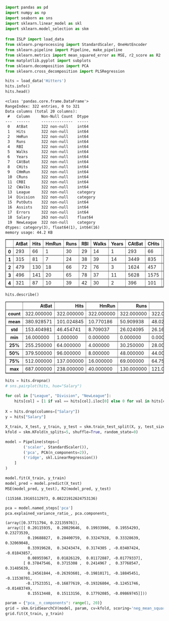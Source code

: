 ```python
import pandas as pd
import numpy as np
import seaborn as sns
import sklearn.linear_model as skl
import sklearn.model_selection as skm

from ISLP import load_data
from sklearn.preprocessing import StandardScaler, OneHotEncoder
from sklearn.pipeline import Pipeline, make_pipeline
from sklearn.metrics import mean_squared_error as MSE, r2_score as R2
from matplotlib.pyplot import subplots
from sklearn.decomposition import PCA
from sklearn.cross_decomposition import PLSRegression
```

```python
hits = load_data('Hitters')
hits.info()
hits.head()
```

    <class 'pandas.core.frame.DataFrame'>
    RangeIndex: 322 entries, 0 to 321
    Data columns (total 20 columns):
     #   Column     Non-Null Count  Dtype   
    ---  ------     --------------  -----   
     0   AtBat      322 non-null    int64   
     1   Hits       322 non-null    int64   
     2   HmRun      322 non-null    int64   
     3   Runs       322 non-null    int64   
     4   RBI        322 non-null    int64   
     5   Walks      322 non-null    int64   
     6   Years      322 non-null    int64   
     7   CAtBat     322 non-null    int64   
     8   CHits      322 non-null    int64   
     9   CHmRun     322 non-null    int64   
     10  CRuns      322 non-null    int64   
     11  CRBI       322 non-null    int64   
     12  CWalks     322 non-null    int64   
     13  League     322 non-null    category
     14  Division   322 non-null    category
     15  PutOuts    322 non-null    int64   
     16  Assists    322 non-null    int64   
     17  Errors     322 non-null    int64   
     18  Salary     263 non-null    float64 
     19  NewLeague  322 non-null    category
    dtypes: category(3), float64(1), int64(16)
    memory usage: 44.2 KB

<div>
<style scoped>
    .dataframe tbody tr th:only-of-type {
        vertical-align: middle;
    }

    .dataframe tbody tr th {
        vertical-align: top;
    }

    .dataframe thead th {
        text-align: right;
    }
</style>
<table border="1" class="dataframe">
  <thead>
    <tr style="text-align: right;">
      <th></th>
      <th>AtBat</th>
      <th>Hits</th>
      <th>HmRun</th>
      <th>Runs</th>
      <th>RBI</th>
      <th>Walks</th>
      <th>Years</th>
      <th>CAtBat</th>
      <th>CHits</th>
      <th>CHmRun</th>
      <th>CRuns</th>
      <th>CRBI</th>
      <th>CWalks</th>
      <th>League</th>
      <th>Division</th>
      <th>PutOuts</th>
      <th>Assists</th>
      <th>Errors</th>
      <th>Salary</th>
      <th>NewLeague</th>
    </tr>
  </thead>
  <tbody>
    <tr>
      <th>0</th>
      <td>293</td>
      <td>66</td>
      <td>1</td>
      <td>30</td>
      <td>29</td>
      <td>14</td>
      <td>1</td>
      <td>293</td>
      <td>66</td>
      <td>1</td>
      <td>30</td>
      <td>29</td>
      <td>14</td>
      <td>A</td>
      <td>E</td>
      <td>446</td>
      <td>33</td>
      <td>20</td>
      <td>NaN</td>
      <td>A</td>
    </tr>
    <tr>
      <th>1</th>
      <td>315</td>
      <td>81</td>
      <td>7</td>
      <td>24</td>
      <td>38</td>
      <td>39</td>
      <td>14</td>
      <td>3449</td>
      <td>835</td>
      <td>69</td>
      <td>321</td>
      <td>414</td>
      <td>375</td>
      <td>N</td>
      <td>W</td>
      <td>632</td>
      <td>43</td>
      <td>10</td>
      <td>475.0</td>
      <td>N</td>
    </tr>
    <tr>
      <th>2</th>
      <td>479</td>
      <td>130</td>
      <td>18</td>
      <td>66</td>
      <td>72</td>
      <td>76</td>
      <td>3</td>
      <td>1624</td>
      <td>457</td>
      <td>63</td>
      <td>224</td>
      <td>266</td>
      <td>263</td>
      <td>A</td>
      <td>W</td>
      <td>880</td>
      <td>82</td>
      <td>14</td>
      <td>480.0</td>
      <td>A</td>
    </tr>
    <tr>
      <th>3</th>
      <td>496</td>
      <td>141</td>
      <td>20</td>
      <td>65</td>
      <td>78</td>
      <td>37</td>
      <td>11</td>
      <td>5628</td>
      <td>1575</td>
      <td>225</td>
      <td>828</td>
      <td>838</td>
      <td>354</td>
      <td>N</td>
      <td>E</td>
      <td>200</td>
      <td>11</td>
      <td>3</td>
      <td>500.0</td>
      <td>N</td>
    </tr>
    <tr>
      <th>4</th>
      <td>321</td>
      <td>87</td>
      <td>10</td>
      <td>39</td>
      <td>42</td>
      <td>30</td>
      <td>2</td>
      <td>396</td>
      <td>101</td>
      <td>12</td>
      <td>48</td>
      <td>46</td>
      <td>33</td>
      <td>N</td>
      <td>E</td>
      <td>805</td>
      <td>40</td>
      <td>4</td>
      <td>91.5</td>
      <td>N</td>
    </tr>
  </tbody>
</table>
</div>

```python
hits.describe()
```

<div>
<style scoped>
    .dataframe tbody tr th:only-of-type {
        vertical-align: middle;
    }

    .dataframe tbody tr th {
        vertical-align: top;
    }

    .dataframe thead th {
        text-align: right;
    }
</style>
<table border="1" class="dataframe">
  <thead>
    <tr style="text-align: right;">
      <th></th>
      <th>AtBat</th>
      <th>Hits</th>
      <th>HmRun</th>
      <th>Runs</th>
      <th>RBI</th>
      <th>Walks</th>
      <th>Years</th>
      <th>CAtBat</th>
      <th>CHits</th>
      <th>CHmRun</th>
      <th>CRuns</th>
      <th>CRBI</th>
      <th>CWalks</th>
      <th>PutOuts</th>
      <th>Assists</th>
      <th>Errors</th>
      <th>Salary</th>
    </tr>
  </thead>
  <tbody>
    <tr>
      <th>count</th>
      <td>322.000000</td>
      <td>322.000000</td>
      <td>322.000000</td>
      <td>322.000000</td>
      <td>322.000000</td>
      <td>322.000000</td>
      <td>322.000000</td>
      <td>322.00000</td>
      <td>322.000000</td>
      <td>322.000000</td>
      <td>322.000000</td>
      <td>322.000000</td>
      <td>322.000000</td>
      <td>322.000000</td>
      <td>322.000000</td>
      <td>322.000000</td>
      <td>263.000000</td>
    </tr>
    <tr>
      <th>mean</th>
      <td>380.928571</td>
      <td>101.024845</td>
      <td>10.770186</td>
      <td>50.909938</td>
      <td>48.027950</td>
      <td>38.742236</td>
      <td>7.444099</td>
      <td>2648.68323</td>
      <td>717.571429</td>
      <td>69.490683</td>
      <td>358.795031</td>
      <td>330.118012</td>
      <td>260.239130</td>
      <td>288.937888</td>
      <td>106.913043</td>
      <td>8.040373</td>
      <td>535.925882</td>
    </tr>
    <tr>
      <th>std</th>
      <td>153.404981</td>
      <td>46.454741</td>
      <td>8.709037</td>
      <td>26.024095</td>
      <td>26.166895</td>
      <td>21.639327</td>
      <td>4.926087</td>
      <td>2324.20587</td>
      <td>654.472627</td>
      <td>86.266061</td>
      <td>334.105886</td>
      <td>333.219617</td>
      <td>267.058085</td>
      <td>280.704614</td>
      <td>136.854876</td>
      <td>6.368359</td>
      <td>451.118681</td>
    </tr>
    <tr>
      <th>min</th>
      <td>16.000000</td>
      <td>1.000000</td>
      <td>0.000000</td>
      <td>0.000000</td>
      <td>0.000000</td>
      <td>0.000000</td>
      <td>1.000000</td>
      <td>19.00000</td>
      <td>4.000000</td>
      <td>0.000000</td>
      <td>1.000000</td>
      <td>0.000000</td>
      <td>0.000000</td>
      <td>0.000000</td>
      <td>0.000000</td>
      <td>0.000000</td>
      <td>67.500000</td>
    </tr>
    <tr>
      <th>25%</th>
      <td>255.250000</td>
      <td>64.000000</td>
      <td>4.000000</td>
      <td>30.250000</td>
      <td>28.000000</td>
      <td>22.000000</td>
      <td>4.000000</td>
      <td>816.75000</td>
      <td>209.000000</td>
      <td>14.000000</td>
      <td>100.250000</td>
      <td>88.750000</td>
      <td>67.250000</td>
      <td>109.250000</td>
      <td>7.000000</td>
      <td>3.000000</td>
      <td>190.000000</td>
    </tr>
    <tr>
      <th>50%</th>
      <td>379.500000</td>
      <td>96.000000</td>
      <td>8.000000</td>
      <td>48.000000</td>
      <td>44.000000</td>
      <td>35.000000</td>
      <td>6.000000</td>
      <td>1928.00000</td>
      <td>508.000000</td>
      <td>37.500000</td>
      <td>247.000000</td>
      <td>220.500000</td>
      <td>170.500000</td>
      <td>212.000000</td>
      <td>39.500000</td>
      <td>6.000000</td>
      <td>425.000000</td>
    </tr>
    <tr>
      <th>75%</th>
      <td>512.000000</td>
      <td>137.000000</td>
      <td>16.000000</td>
      <td>69.000000</td>
      <td>64.750000</td>
      <td>53.000000</td>
      <td>11.000000</td>
      <td>3924.25000</td>
      <td>1059.250000</td>
      <td>90.000000</td>
      <td>526.250000</td>
      <td>426.250000</td>
      <td>339.250000</td>
      <td>325.000000</td>
      <td>166.000000</td>
      <td>11.000000</td>
      <td>750.000000</td>
    </tr>
    <tr>
      <th>max</th>
      <td>687.000000</td>
      <td>238.000000</td>
      <td>40.000000</td>
      <td>130.000000</td>
      <td>121.000000</td>
      <td>105.000000</td>
      <td>24.000000</td>
      <td>14053.00000</td>
      <td>4256.000000</td>
      <td>548.000000</td>
      <td>2165.000000</td>
      <td>1659.000000</td>
      <td>1566.000000</td>
      <td>1378.000000</td>
      <td>492.000000</td>
      <td>32.000000</td>
      <td>2460.000000</td>
    </tr>
  </tbody>
</table>
</div>

```python
hits = hits.dropna()
# sns.pairplot(hits, hue="Salary")
```

```python
for col in ["League", "Division", "NewLeague"]:
    hits[col] = [1 if val == hits[col].iloc[0] else 0 for val in hits[col]]

X = hits.drop(columns=["Salary"])
y = hits["Salary"]
```

```python
X_train, X_test, y_train, y_test = skm.train_test_split(X, y, test_size=0.1, random_state=0, shuffle=True)
kfold = skm.KFold(n_splits=5, shuffle=True, random_state=0)
```

```python
model = Pipeline(steps=[
        ('scaler', StandardScaler()),
        ('pca', PCA(n_components=2)),
        ('ridge', skl.LinearRegression())
    ]
)
```

```python
model.fit(X_train, y_train)
model_pred = model.predict(X_test)
MSE(model_pred, y_test), R2(model_pred, y_test)
```

    (115168.19165112973, 0.08221912624753136)

```python
pca = model.named_steps['pca']
pca.explained_variance_ratio_, pca.components_
```

    (array([0.37711794, 0.22135976]),
     array([[ 0.20115935,  0.20029646,  0.19933906,  0.19554293,  0.23273539,
              0.19688827,  0.28400759,  0.33247928,  0.33328639,  0.32069048,
              0.33919628,  0.34243474,  0.3174305 , -0.03407424, -0.01843857,
              0.08955967,  0.01826129,  0.01172887, -0.01779337],
            [ 0.37847546,  0.3715308 ,  0.2414967 ,  0.37768547,  0.31485639,
              0.24561844, -0.26393601, -0.19810171, -0.18845451, -0.11530701,
             -0.17523351, -0.16877619, -0.19326804, -0.12451746, -0.01483749,
              0.15513448,  0.15113156,  0.17792085, -0.09869745]]))

```python
param = {"pca__n_components": range(1, 20)}
grid = skm.GridSearchCV(model, param, cv=kfold, scoring='neg_mean_squared_error')
grid.fit(X_train, y_train)
```

<style>#sk-container-id-9 {
  /* Definition of color scheme common for light and dark mode */
  --sklearn-color-text: #000;
  --sklearn-color-text-muted: #666;
  --sklearn-color-line: gray;
  /* Definition of color scheme for unfitted estimators */
  --sklearn-color-unfitted-level-0: #fff5e6;
  --sklearn-color-unfitted-level-1: #f6e4d2;
  --sklearn-color-unfitted-level-2: #ffe0b3;
  --sklearn-color-unfitted-level-3: chocolate;
  /* Definition of color scheme for fitted estimators */
  --sklearn-color-fitted-level-0: #f0f8ff;
  --sklearn-color-fitted-level-1: #d4ebff;
  --sklearn-color-fitted-level-2: #b3dbfd;
  --sklearn-color-fitted-level-3: cornflowerblue;

  /* Specific color for light theme */
  --sklearn-color-text-on-default-background: var(--sg-text-color, var(--theme-code-foreground, var(--jp-content-font-color1, black)));
  --sklearn-color-background: var(--sg-background-color, var(--theme-background, var(--jp-layout-color0, white)));
  --sklearn-color-border-box: var(--sg-text-color, var(--theme-code-foreground, var(--jp-content-font-color1, black)));
  --sklearn-color-icon: #696969;

  @media (prefers-color-scheme: dark) {
    /* Redefinition of color scheme for dark theme */
    --sklearn-color-text-on-default-background: var(--sg-text-color, var(--theme-code-foreground, var(--jp-content-font-color1, white)));
    --sklearn-color-background: var(--sg-background-color, var(--theme-background, var(--jp-layout-color0, #111)));
    --sklearn-color-border-box: var(--sg-text-color, var(--theme-code-foreground, var(--jp-content-font-color1, white)));
    --sklearn-color-icon: #878787;
  }
}

#sk-container-id-9 {
  color: var(--sklearn-color-text);
}

#sk-container-id-9 pre {
  padding: 0;
}

#sk-container-id-9 input.sk-hidden--visually {
  border: 0;
  clip: rect(1px 1px 1px 1px);
  clip: rect(1px, 1px, 1px, 1px);
  height: 1px;
  margin: -1px;
  overflow: hidden;
  padding: 0;
  position: absolute;
  width: 1px;
}

#sk-container-id-9 div.sk-dashed-wrapped {
  border: 1px dashed var(--sklearn-color-line);
  margin: 0 0.4em 0.5em 0.4em;
  box-sizing: border-box;
  padding-bottom: 0.4em;
  background-color: var(--sklearn-color-background);
}

#sk-container-id-9 div.sk-container {
  /* jupyter's `normalize.less` sets `[hidden] { display: none; }`
     but bootstrap.min.css set `[hidden] { display: none !important; }`
     so we also need the `!important` here to be able to override the
     default hidden behavior on the sphinx rendered scikit-learn.org.
     See: https://github.com/scikit-learn/scikit-learn/issues/21755 */
  display: inline-block !important;
  position: relative;
}

#sk-container-id-9 div.sk-text-repr-fallback {
  display: none;
}

div.sk-parallel-item,
div.sk-serial,
div.sk-item {
  /* draw centered vertical line to link estimators */
  background-image: linear-gradient(var(--sklearn-color-text-on-default-background), var(--sklearn-color-text-on-default-background));
  background-size: 2px 100%;
  background-repeat: no-repeat;
  background-position: center center;
}

/* Parallel-specific style estimator block */

#sk-container-id-9 div.sk-parallel-item::after {
  content: "";
  width: 100%;
  border-bottom: 2px solid var(--sklearn-color-text-on-default-background);
  flex-grow: 1;
}

#sk-container-id-9 div.sk-parallel {
  display: flex;
  align-items: stretch;
  justify-content: center;
  background-color: var(--sklearn-color-background);
  position: relative;
}

#sk-container-id-9 div.sk-parallel-item {
  display: flex;
  flex-direction: column;
}

#sk-container-id-9 div.sk-parallel-item:first-child::after {
  align-self: flex-end;
  width: 50%;
}

#sk-container-id-9 div.sk-parallel-item:last-child::after {
  align-self: flex-start;
  width: 50%;
}

#sk-container-id-9 div.sk-parallel-item:only-child::after {
  width: 0;
}

/* Serial-specific style estimator block */

#sk-container-id-9 div.sk-serial {
  display: flex;
  flex-direction: column;
  align-items: center;
  background-color: var(--sklearn-color-background);
  padding-right: 1em;
  padding-left: 1em;
}

/* Toggleable style: style used for estimator/Pipeline/ColumnTransformer box that is
clickable and can be expanded/collapsed.
- Pipeline and ColumnTransformer use this feature and define the default style
- Estimators will overwrite some part of the style using the `sk-estimator` class
*/

/* Pipeline and ColumnTransformer style (default) */

#sk-container-id-9 div.sk-toggleable {
  /* Default theme specific background. It is overwritten whether we have a
  specific estimator or a Pipeline/ColumnTransformer */
  background-color: var(--sklearn-color-background);
}

/* Toggleable label */
#sk-container-id-9 label.sk-toggleable__label {
  cursor: pointer;
  display: flex;
  width: 100%;
  margin-bottom: 0;
  padding: 0.5em;
  box-sizing: border-box;
  text-align: center;
  align-items: start;
  justify-content: space-between;
  gap: 0.5em;
}

#sk-container-id-9 label.sk-toggleable__label .caption {
  font-size: 0.6rem;
  font-weight: lighter;
  color: var(--sklearn-color-text-muted);
}

#sk-container-id-9 label.sk-toggleable__label-arrow:before {
  /* Arrow on the left of the label */
  content: "▸";
  float: left;
  margin-right: 0.25em;
  color: var(--sklearn-color-icon);
}

#sk-container-id-9 label.sk-toggleable__label-arrow:hover:before {
  color: var(--sklearn-color-text);
}

/* Toggleable content - dropdown */

#sk-container-id-9 div.sk-toggleable__content {
  max-height: 0;
  max-width: 0;
  overflow: hidden;
  text-align: left;
  /* unfitted */
  background-color: var(--sklearn-color-unfitted-level-0);
}

#sk-container-id-9 div.sk-toggleable__content.fitted {
  /* fitted */
  background-color: var(--sklearn-color-fitted-level-0);
}

#sk-container-id-9 div.sk-toggleable__content pre {
  margin: 0.2em;
  border-radius: 0.25em;
  color: var(--sklearn-color-text);
  /* unfitted */
  background-color: var(--sklearn-color-unfitted-level-0);
}

#sk-container-id-9 div.sk-toggleable__content.fitted pre {
  /* unfitted */
  background-color: var(--sklearn-color-fitted-level-0);
}

#sk-container-id-9 input.sk-toggleable__control:checked~div.sk-toggleable__content {
  /* Expand drop-down */
  max-height: 200px;
  max-width: 100%;
  overflow: auto;
}

#sk-container-id-9 input.sk-toggleable__control:checked~label.sk-toggleable__label-arrow:before {
  content: "▾";
}

/* Pipeline/ColumnTransformer-specific style */

#sk-container-id-9 div.sk-label input.sk-toggleable__control:checked~label.sk-toggleable__label {
  color: var(--sklearn-color-text);
  background-color: var(--sklearn-color-unfitted-level-2);
}

#sk-container-id-9 div.sk-label.fitted input.sk-toggleable__control:checked~label.sk-toggleable__label {
  background-color: var(--sklearn-color-fitted-level-2);
}

/* Estimator-specific style */

/* Colorize estimator box */
#sk-container-id-9 div.sk-estimator input.sk-toggleable__control:checked~label.sk-toggleable__label {
  /* unfitted */
  background-color: var(--sklearn-color-unfitted-level-2);
}

#sk-container-id-9 div.sk-estimator.fitted input.sk-toggleable__control:checked~label.sk-toggleable__label {
  /* fitted */
  background-color: var(--sklearn-color-fitted-level-2);
}

#sk-container-id-9 div.sk-label label.sk-toggleable__label,
#sk-container-id-9 div.sk-label label {
  /* The background is the default theme color */
  color: var(--sklearn-color-text-on-default-background);
}

/* On hover, darken the color of the background */
#sk-container-id-9 div.sk-label:hover label.sk-toggleable__label {
  color: var(--sklearn-color-text);
  background-color: var(--sklearn-color-unfitted-level-2);
}

/* Label box, darken color on hover, fitted */
#sk-container-id-9 div.sk-label.fitted:hover label.sk-toggleable__label.fitted {
  color: var(--sklearn-color-text);
  background-color: var(--sklearn-color-fitted-level-2);
}

/* Estimator label */

#sk-container-id-9 div.sk-label label {
  font-family: monospace;
  font-weight: bold;
  display: inline-block;
  line-height: 1.2em;
}

#sk-container-id-9 div.sk-label-container {
  text-align: center;
}

/* Estimator-specific */
#sk-container-id-9 div.sk-estimator {
  font-family: monospace;
  border: 1px dotted var(--sklearn-color-border-box);
  border-radius: 0.25em;
  box-sizing: border-box;
  margin-bottom: 0.5em;
  /* unfitted */
  background-color: var(--sklearn-color-unfitted-level-0);
}

#sk-container-id-9 div.sk-estimator.fitted {
  /* fitted */
  background-color: var(--sklearn-color-fitted-level-0);
}

/* on hover */
#sk-container-id-9 div.sk-estimator:hover {
  /* unfitted */
  background-color: var(--sklearn-color-unfitted-level-2);
}

#sk-container-id-9 div.sk-estimator.fitted:hover {
  /* fitted */
  background-color: var(--sklearn-color-fitted-level-2);
}

/* Specification for estimator info (e.g. "i" and "?") */

/* Common style for "i" and "?" */

.sk-estimator-doc-link,
a:link.sk-estimator-doc-link,
a:visited.sk-estimator-doc-link {
  float: right;
  font-size: smaller;
  line-height: 1em;
  font-family: monospace;
  background-color: var(--sklearn-color-background);
  border-radius: 1em;
  height: 1em;
  width: 1em;
  text-decoration: none !important;
  margin-left: 0.5em;
  text-align: center;
  /* unfitted */
  border: var(--sklearn-color-unfitted-level-1) 1pt solid;
  color: var(--sklearn-color-unfitted-level-1);
}

.sk-estimator-doc-link.fitted,
a:link.sk-estimator-doc-link.fitted,
a:visited.sk-estimator-doc-link.fitted {
  /* fitted */
  border: var(--sklearn-color-fitted-level-1) 1pt solid;
  color: var(--sklearn-color-fitted-level-1);
}

/* On hover */
div.sk-estimator:hover .sk-estimator-doc-link:hover,
.sk-estimator-doc-link:hover,
div.sk-label-container:hover .sk-estimator-doc-link:hover,
.sk-estimator-doc-link:hover {
  /* unfitted */
  background-color: var(--sklearn-color-unfitted-level-3);
  color: var(--sklearn-color-background);
  text-decoration: none;
}

div.sk-estimator.fitted:hover .sk-estimator-doc-link.fitted:hover,
.sk-estimator-doc-link.fitted:hover,
div.sk-label-container:hover .sk-estimator-doc-link.fitted:hover,
.sk-estimator-doc-link.fitted:hover {
  /* fitted */
  background-color: var(--sklearn-color-fitted-level-3);
  color: var(--sklearn-color-background);
  text-decoration: none;
}

/* Span, style for the box shown on hovering the info icon */
.sk-estimator-doc-link span {
  display: none;
  z-index: 9999;
  position: relative;
  font-weight: normal;
  right: .2ex;
  padding: .5ex;
  margin: .5ex;
  width: min-content;
  min-width: 20ex;
  max-width: 50ex;
  color: var(--sklearn-color-text);
  box-shadow: 2pt 2pt 4pt #999;
  /* unfitted */
  background: var(--sklearn-color-unfitted-level-0);
  border: .5pt solid var(--sklearn-color-unfitted-level-3);
}

.sk-estimator-doc-link.fitted span {
  /* fitted */
  background: var(--sklearn-color-fitted-level-0);
  border: var(--sklearn-color-fitted-level-3);
}

.sk-estimator-doc-link:hover span {
  display: block;
}

/* "?"-specific style due to the `<a>` HTML tag */

#sk-container-id-9 a.estimator_doc_link {
  float: right;
  font-size: 1rem;
  line-height: 1em;
  font-family: monospace;
  background-color: var(--sklearn-color-background);
  border-radius: 1rem;
  height: 1rem;
  width: 1rem;
  text-decoration: none;
  /* unfitted */
  color: var(--sklearn-color-unfitted-level-1);
  border: var(--sklearn-color-unfitted-level-1) 1pt solid;
}

#sk-container-id-9 a.estimator_doc_link.fitted {
  /* fitted */
  border: var(--sklearn-color-fitted-level-1) 1pt solid;
  color: var(--sklearn-color-fitted-level-1);
}

/* On hover */
#sk-container-id-9 a.estimator_doc_link:hover {
  /* unfitted */
  background-color: var(--sklearn-color-unfitted-level-3);
  color: var(--sklearn-color-background);
  text-decoration: none;
}

#sk-container-id-9 a.estimator_doc_link.fitted:hover {
  /* fitted */
  background-color: var(--sklearn-color-fitted-level-3);
}
</style><div id="sk-container-id-9" class="sk-top-container"><div class="sk-text-repr-fallback"><pre>GridSearchCV(cv=KFold(n_splits=5, random_state=0, shuffle=True),
             estimator=Pipeline(steps=[(&#x27;scaler&#x27;, StandardScaler()),
                                       (&#x27;pca&#x27;, PCA(n_components=2)),
                                       (&#x27;ridge&#x27;, LinearRegression())]),
             param_grid={&#x27;pca__n_components&#x27;: range(1, 20)},
             scoring=&#x27;neg_mean_squared_error&#x27;)</pre><b>In a Jupyter environment, please rerun this cell to show the HTML representation or trust the notebook. <br />On GitHub, the HTML representation is unable to render, please try loading this page with nbviewer.org.</b></div><div class="sk-container" hidden><div class="sk-item sk-dashed-wrapped"><div class="sk-label-container"><div class="sk-label fitted sk-toggleable"><input class="sk-toggleable__control sk-hidden--visually" id="sk-estimator-id-35" type="checkbox" ><label for="sk-estimator-id-35" class="sk-toggleable__label fitted sk-toggleable__label-arrow"><div><div>GridSearchCV</div></div><div><a class="sk-estimator-doc-link fitted" rel="noreferrer" target="_blank" href="https://scikit-learn.org/1.6/modules/generated/sklearn.model_selection.GridSearchCV.html">?<span>Documentation for GridSearchCV</span></a><span class="sk-estimator-doc-link fitted">i<span>Fitted</span></span></div></label><div class="sk-toggleable__content fitted"><pre>GridSearchCV(cv=KFold(n_splits=5, random_state=0, shuffle=True),
             estimator=Pipeline(steps=[(&#x27;scaler&#x27;, StandardScaler()),
                                       (&#x27;pca&#x27;, PCA(n_components=2)),
                                       (&#x27;ridge&#x27;, LinearRegression())]),
             param_grid={&#x27;pca__n_components&#x27;: range(1, 20)},
             scoring=&#x27;neg_mean_squared_error&#x27;)</pre></div> </div></div><div class="sk-parallel"><div class="sk-parallel-item"><div class="sk-item"><div class="sk-label-container"><div class="sk-label fitted sk-toggleable"><input class="sk-toggleable__control sk-hidden--visually" id="sk-estimator-id-36" type="checkbox" ><label for="sk-estimator-id-36" class="sk-toggleable__label fitted sk-toggleable__label-arrow"><div><div>best_estimator_: Pipeline</div></div></label><div class="sk-toggleable__content fitted"><pre>Pipeline(steps=[(&#x27;scaler&#x27;, StandardScaler()), (&#x27;pca&#x27;, PCA(n_components=17)),
                (&#x27;ridge&#x27;, LinearRegression())])</pre></div> </div></div><div class="sk-serial"><div class="sk-item"><div class="sk-serial"><div class="sk-item"><div class="sk-estimator fitted sk-toggleable"><input class="sk-toggleable__control sk-hidden--visually" id="sk-estimator-id-37" type="checkbox" ><label for="sk-estimator-id-37" class="sk-toggleable__label fitted sk-toggleable__label-arrow"><div><div>StandardScaler</div></div><div><a class="sk-estimator-doc-link fitted" rel="noreferrer" target="_blank" href="https://scikit-learn.org/1.6/modules/generated/sklearn.preprocessing.StandardScaler.html">?<span>Documentation for StandardScaler</span></a></div></label><div class="sk-toggleable__content fitted"><pre>StandardScaler()</pre></div> </div></div><div class="sk-item"><div class="sk-estimator fitted sk-toggleable"><input class="sk-toggleable__control sk-hidden--visually" id="sk-estimator-id-38" type="checkbox" ><label for="sk-estimator-id-38" class="sk-toggleable__label fitted sk-toggleable__label-arrow"><div><div>PCA</div></div><div><a class="sk-estimator-doc-link fitted" rel="noreferrer" target="_blank" href="https://scikit-learn.org/1.6/modules/generated/sklearn.decomposition.PCA.html">?<span>Documentation for PCA</span></a></div></label><div class="sk-toggleable__content fitted"><pre>PCA(n_components=17)</pre></div> </div></div><div class="sk-item"><div class="sk-estimator fitted sk-toggleable"><input class="sk-toggleable__control sk-hidden--visually" id="sk-estimator-id-39" type="checkbox" ><label for="sk-estimator-id-39" class="sk-toggleable__label fitted sk-toggleable__label-arrow"><div><div>LinearRegression</div></div><div><a class="sk-estimator-doc-link fitted" rel="noreferrer" target="_blank" href="https://scikit-learn.org/1.6/modules/generated/sklearn.linear_model.LinearRegression.html">?<span>Documentation for LinearRegression</span></a></div></label><div class="sk-toggleable__content fitted"><pre>LinearRegression()</pre></div> </div></div></div></div></div></div></div></div></div></div></div>

```python
err = grid.cv_results_['mean_test_score']
n_comp = param['pca__n_components']

fig, ax = subplots()
ax.errorbar(n_comp, -err, yerr=grid.cv_results_['std_test_score'] / np.sqrt(19))
ax.set_xlabel('n components')
ax.set_ylabel('mean val score')
ax.set_xticks(n_comp[::2]);
```
    
![png](z_ISLP%20demo6_3_files/z_ISLP%20demo6_3_10_0.png)

```python
pls = PLSRegression(scale=True)
param = {'n_components': range(1, 20)} 
grid = skm.GridSearchCV(pls, param, cv=kfold, scoring='neg_mean_squared_error')
```

```python
grid.fit(X_train, y_train)
```

<style>#sk-container-id-10 {
  /* Definition of color scheme common for light and dark mode */
  --sklearn-color-text: #000;
  --sklearn-color-text-muted: #666;
  --sklearn-color-line: gray;
  /* Definition of color scheme for unfitted estimators */
  --sklearn-color-unfitted-level-0: #fff5e6;
  --sklearn-color-unfitted-level-1: #f6e4d2;
  --sklearn-color-unfitted-level-2: #ffe0b3;
  --sklearn-color-unfitted-level-3: chocolate;
  /* Definition of color scheme for fitted estimators */
  --sklearn-color-fitted-level-0: #f0f8ff;
  --sklearn-color-fitted-level-1: #d4ebff;
  --sklearn-color-fitted-level-2: #b3dbfd;
  --sklearn-color-fitted-level-3: cornflowerblue;

  /* Specific color for light theme */
  --sklearn-color-text-on-default-background: var(--sg-text-color, var(--theme-code-foreground, var(--jp-content-font-color1, black)));
  --sklearn-color-background: var(--sg-background-color, var(--theme-background, var(--jp-layout-color0, white)));
  --sklearn-color-border-box: var(--sg-text-color, var(--theme-code-foreground, var(--jp-content-font-color1, black)));
  --sklearn-color-icon: #696969;

  @media (prefers-color-scheme: dark) {
    /* Redefinition of color scheme for dark theme */
    --sklearn-color-text-on-default-background: var(--sg-text-color, var(--theme-code-foreground, var(--jp-content-font-color1, white)));
    --sklearn-color-background: var(--sg-background-color, var(--theme-background, var(--jp-layout-color0, #111)));
    --sklearn-color-border-box: var(--sg-text-color, var(--theme-code-foreground, var(--jp-content-font-color1, white)));
    --sklearn-color-icon: #878787;
  }
}

#sk-container-id-10 {
  color: var(--sklearn-color-text);
}

#sk-container-id-10 pre {
  padding: 0;
}

#sk-container-id-10 input.sk-hidden--visually {
  border: 0;
  clip: rect(1px 1px 1px 1px);
  clip: rect(1px, 1px, 1px, 1px);
  height: 1px;
  margin: -1px;
  overflow: hidden;
  padding: 0;
  position: absolute;
  width: 1px;
}

#sk-container-id-10 div.sk-dashed-wrapped {
  border: 1px dashed var(--sklearn-color-line);
  margin: 0 0.4em 0.5em 0.4em;
  box-sizing: border-box;
  padding-bottom: 0.4em;
  background-color: var(--sklearn-color-background);
}

#sk-container-id-10 div.sk-container {
  /* jupyter's `normalize.less` sets `[hidden] { display: none; }`
     but bootstrap.min.css set `[hidden] { display: none !important; }`
     so we also need the `!important` here to be able to override the
     default hidden behavior on the sphinx rendered scikit-learn.org.
     See: https://github.com/scikit-learn/scikit-learn/issues/21755 */
  display: inline-block !important;
  position: relative;
}

#sk-container-id-10 div.sk-text-repr-fallback {
  display: none;
}

div.sk-parallel-item,
div.sk-serial,
div.sk-item {
  /* draw centered vertical line to link estimators */
  background-image: linear-gradient(var(--sklearn-color-text-on-default-background), var(--sklearn-color-text-on-default-background));
  background-size: 2px 100%;
  background-repeat: no-repeat;
  background-position: center center;
}

/* Parallel-specific style estimator block */

#sk-container-id-10 div.sk-parallel-item::after {
  content: "";
  width: 100%;
  border-bottom: 2px solid var(--sklearn-color-text-on-default-background);
  flex-grow: 1;
}

#sk-container-id-10 div.sk-parallel {
  display: flex;
  align-items: stretch;
  justify-content: center;
  background-color: var(--sklearn-color-background);
  position: relative;
}

#sk-container-id-10 div.sk-parallel-item {
  display: flex;
  flex-direction: column;
}

#sk-container-id-10 div.sk-parallel-item:first-child::after {
  align-self: flex-end;
  width: 50%;
}

#sk-container-id-10 div.sk-parallel-item:last-child::after {
  align-self: flex-start;
  width: 50%;
}

#sk-container-id-10 div.sk-parallel-item:only-child::after {
  width: 0;
}

/* Serial-specific style estimator block */

#sk-container-id-10 div.sk-serial {
  display: flex;
  flex-direction: column;
  align-items: center;
  background-color: var(--sklearn-color-background);
  padding-right: 1em;
  padding-left: 1em;
}

/* Toggleable style: style used for estimator/Pipeline/ColumnTransformer box that is
clickable and can be expanded/collapsed.
- Pipeline and ColumnTransformer use this feature and define the default style
- Estimators will overwrite some part of the style using the `sk-estimator` class
*/

/* Pipeline and ColumnTransformer style (default) */

#sk-container-id-10 div.sk-toggleable {
  /* Default theme specific background. It is overwritten whether we have a
  specific estimator or a Pipeline/ColumnTransformer */
  background-color: var(--sklearn-color-background);
}

/* Toggleable label */
#sk-container-id-10 label.sk-toggleable__label {
  cursor: pointer;
  display: flex;
  width: 100%;
  margin-bottom: 0;
  padding: 0.5em;
  box-sizing: border-box;
  text-align: center;
  align-items: start;
  justify-content: space-between;
  gap: 0.5em;
}

#sk-container-id-10 label.sk-toggleable__label .caption {
  font-size: 0.6rem;
  font-weight: lighter;
  color: var(--sklearn-color-text-muted);
}

#sk-container-id-10 label.sk-toggleable__label-arrow:before {
  /* Arrow on the left of the label */
  content: "▸";
  float: left;
  margin-right: 0.25em;
  color: var(--sklearn-color-icon);
}

#sk-container-id-10 label.sk-toggleable__label-arrow:hover:before {
  color: var(--sklearn-color-text);
}

/* Toggleable content - dropdown */

#sk-container-id-10 div.sk-toggleable__content {
  max-height: 0;
  max-width: 0;
  overflow: hidden;
  text-align: left;
  /* unfitted */
  background-color: var(--sklearn-color-unfitted-level-0);
}

#sk-container-id-10 div.sk-toggleable__content.fitted {
  /* fitted */
  background-color: var(--sklearn-color-fitted-level-0);
}

#sk-container-id-10 div.sk-toggleable__content pre {
  margin: 0.2em;
  border-radius: 0.25em;
  color: var(--sklearn-color-text);
  /* unfitted */
  background-color: var(--sklearn-color-unfitted-level-0);
}

#sk-container-id-10 div.sk-toggleable__content.fitted pre {
  /* unfitted */
  background-color: var(--sklearn-color-fitted-level-0);
}

#sk-container-id-10 input.sk-toggleable__control:checked~div.sk-toggleable__content {
  /* Expand drop-down */
  max-height: 200px;
  max-width: 100%;
  overflow: auto;
}

#sk-container-id-10 input.sk-toggleable__control:checked~label.sk-toggleable__label-arrow:before {
  content: "▾";
}

/* Pipeline/ColumnTransformer-specific style */

#sk-container-id-10 div.sk-label input.sk-toggleable__control:checked~label.sk-toggleable__label {
  color: var(--sklearn-color-text);
  background-color: var(--sklearn-color-unfitted-level-2);
}

#sk-container-id-10 div.sk-label.fitted input.sk-toggleable__control:checked~label.sk-toggleable__label {
  background-color: var(--sklearn-color-fitted-level-2);
}

/* Estimator-specific style */

/* Colorize estimator box */
#sk-container-id-10 div.sk-estimator input.sk-toggleable__control:checked~label.sk-toggleable__label {
  /* unfitted */
  background-color: var(--sklearn-color-unfitted-level-2);
}

#sk-container-id-10 div.sk-estimator.fitted input.sk-toggleable__control:checked~label.sk-toggleable__label {
  /* fitted */
  background-color: var(--sklearn-color-fitted-level-2);
}

#sk-container-id-10 div.sk-label label.sk-toggleable__label,
#sk-container-id-10 div.sk-label label {
  /* The background is the default theme color */
  color: var(--sklearn-color-text-on-default-background);
}

/* On hover, darken the color of the background */
#sk-container-id-10 div.sk-label:hover label.sk-toggleable__label {
  color: var(--sklearn-color-text);
  background-color: var(--sklearn-color-unfitted-level-2);
}

/* Label box, darken color on hover, fitted */
#sk-container-id-10 div.sk-label.fitted:hover label.sk-toggleable__label.fitted {
  color: var(--sklearn-color-text);
  background-color: var(--sklearn-color-fitted-level-2);
}

/* Estimator label */

#sk-container-id-10 div.sk-label label {
  font-family: monospace;
  font-weight: bold;
  display: inline-block;
  line-height: 1.2em;
}

#sk-container-id-10 div.sk-label-container {
  text-align: center;
}

/* Estimator-specific */
#sk-container-id-10 div.sk-estimator {
  font-family: monospace;
  border: 1px dotted var(--sklearn-color-border-box);
  border-radius: 0.25em;
  box-sizing: border-box;
  margin-bottom: 0.5em;
  /* unfitted */
  background-color: var(--sklearn-color-unfitted-level-0);
}

#sk-container-id-10 div.sk-estimator.fitted {
  /* fitted */
  background-color: var(--sklearn-color-fitted-level-0);
}

/* on hover */
#sk-container-id-10 div.sk-estimator:hover {
  /* unfitted */
  background-color: var(--sklearn-color-unfitted-level-2);
}

#sk-container-id-10 div.sk-estimator.fitted:hover {
  /* fitted */
  background-color: var(--sklearn-color-fitted-level-2);
}

/* Specification for estimator info (e.g. "i" and "?") */

/* Common style for "i" and "?" */

.sk-estimator-doc-link,
a:link.sk-estimator-doc-link,
a:visited.sk-estimator-doc-link {
  float: right;
  font-size: smaller;
  line-height: 1em;
  font-family: monospace;
  background-color: var(--sklearn-color-background);
  border-radius: 1em;
  height: 1em;
  width: 1em;
  text-decoration: none !important;
  margin-left: 0.5em;
  text-align: center;
  /* unfitted */
  border: var(--sklearn-color-unfitted-level-1) 1pt solid;
  color: var(--sklearn-color-unfitted-level-1);
}

.sk-estimator-doc-link.fitted,
a:link.sk-estimator-doc-link.fitted,
a:visited.sk-estimator-doc-link.fitted {
  /* fitted */
  border: var(--sklearn-color-fitted-level-1) 1pt solid;
  color: var(--sklearn-color-fitted-level-1);
}

/* On hover */
div.sk-estimator:hover .sk-estimator-doc-link:hover,
.sk-estimator-doc-link:hover,
div.sk-label-container:hover .sk-estimator-doc-link:hover,
.sk-estimator-doc-link:hover {
  /* unfitted */
  background-color: var(--sklearn-color-unfitted-level-3);
  color: var(--sklearn-color-background);
  text-decoration: none;
}

div.sk-estimator.fitted:hover .sk-estimator-doc-link.fitted:hover,
.sk-estimator-doc-link.fitted:hover,
div.sk-label-container:hover .sk-estimator-doc-link.fitted:hover,
.sk-estimator-doc-link.fitted:hover {
  /* fitted */
  background-color: var(--sklearn-color-fitted-level-3);
  color: var(--sklearn-color-background);
  text-decoration: none;
}

/* Span, style for the box shown on hovering the info icon */
.sk-estimator-doc-link span {
  display: none;
  z-index: 9999;
  position: relative;
  font-weight: normal;
  right: .2ex;
  padding: .5ex;
  margin: .5ex;
  width: min-content;
  min-width: 20ex;
  max-width: 50ex;
  color: var(--sklearn-color-text);
  box-shadow: 2pt 2pt 4pt #999;
  /* unfitted */
  background: var(--sklearn-color-unfitted-level-0);
  border: .5pt solid var(--sklearn-color-unfitted-level-3);
}

.sk-estimator-doc-link.fitted span {
  /* fitted */
  background: var(--sklearn-color-fitted-level-0);
  border: var(--sklearn-color-fitted-level-3);
}

.sk-estimator-doc-link:hover span {
  display: block;
}

/* "?"-specific style due to the `<a>` HTML tag */

#sk-container-id-10 a.estimator_doc_link {
  float: right;
  font-size: 1rem;
  line-height: 1em;
  font-family: monospace;
  background-color: var(--sklearn-color-background);
  border-radius: 1rem;
  height: 1rem;
  width: 1rem;
  text-decoration: none;
  /* unfitted */
  color: var(--sklearn-color-unfitted-level-1);
  border: var(--sklearn-color-unfitted-level-1) 1pt solid;
}

#sk-container-id-10 a.estimator_doc_link.fitted {
  /* fitted */
  border: var(--sklearn-color-fitted-level-1) 1pt solid;
  color: var(--sklearn-color-fitted-level-1);
}

/* On hover */
#sk-container-id-10 a.estimator_doc_link:hover {
  /* unfitted */
  background-color: var(--sklearn-color-unfitted-level-3);
  color: var(--sklearn-color-background);
  text-decoration: none;
}

#sk-container-id-10 a.estimator_doc_link.fitted:hover {
  /* fitted */
  background-color: var(--sklearn-color-fitted-level-3);
}
</style><div id="sk-container-id-10" class="sk-top-container"><div class="sk-text-repr-fallback"><pre>GridSearchCV(cv=KFold(n_splits=5, random_state=0, shuffle=True),
             estimator=PLSRegression(),
             param_grid={&#x27;n_components&#x27;: range(1, 20)},
             scoring=&#x27;neg_mean_squared_error&#x27;)</pre><b>In a Jupyter environment, please rerun this cell to show the HTML representation or trust the notebook. <br />On GitHub, the HTML representation is unable to render, please try loading this page with nbviewer.org.</b></div><div class="sk-container" hidden><div class="sk-item sk-dashed-wrapped"><div class="sk-label-container"><div class="sk-label fitted sk-toggleable"><input class="sk-toggleable__control sk-hidden--visually" id="sk-estimator-id-40" type="checkbox" ><label for="sk-estimator-id-40" class="sk-toggleable__label fitted sk-toggleable__label-arrow"><div><div>GridSearchCV</div></div><div><a class="sk-estimator-doc-link fitted" rel="noreferrer" target="_blank" href="https://scikit-learn.org/1.6/modules/generated/sklearn.model_selection.GridSearchCV.html">?<span>Documentation for GridSearchCV</span></a><span class="sk-estimator-doc-link fitted">i<span>Fitted</span></span></div></label><div class="sk-toggleable__content fitted"><pre>GridSearchCV(cv=KFold(n_splits=5, random_state=0, shuffle=True),
             estimator=PLSRegression(),
             param_grid={&#x27;n_components&#x27;: range(1, 20)},
             scoring=&#x27;neg_mean_squared_error&#x27;)</pre></div> </div></div><div class="sk-parallel"><div class="sk-parallel-item"><div class="sk-item"><div class="sk-label-container"><div class="sk-label fitted sk-toggleable"><input class="sk-toggleable__control sk-hidden--visually" id="sk-estimator-id-41" type="checkbox" ><label for="sk-estimator-id-41" class="sk-toggleable__label fitted sk-toggleable__label-arrow"><div><div>best_estimator_: PLSRegression</div></div></label><div class="sk-toggleable__content fitted"><pre>PLSRegression(n_components=11)</pre></div> </div></div><div class="sk-serial"><div class="sk-item"><div class="sk-estimator fitted sk-toggleable"><input class="sk-toggleable__control sk-hidden--visually" id="sk-estimator-id-42" type="checkbox" ><label for="sk-estimator-id-42" class="sk-toggleable__label fitted sk-toggleable__label-arrow"><div><div>PLSRegression</div></div><div><a class="sk-estimator-doc-link fitted" rel="noreferrer" target="_blank" href="https://scikit-learn.org/1.6/modules/generated/sklearn.cross_decomposition.PLSRegression.html">?<span>Documentation for PLSRegression</span></a></div></label><div class="sk-toggleable__content fitted"><pre>PLSRegression(n_components=11)</pre></div> </div></div></div></div></div></div></div></div></div>

```python
err = grid.cv_results_['mean_test_score']

fig, ax = subplots()
ax.errorbar(n_comp, -err, yerr=grid.cv_results_['std_test_score'] / np.sqrt(19))
ax.set_xlabel('n components')
ax.set_ylabel('mean val score')
ax.set_xticks(n_comp[::2]);
```
    
![png](z_ISLP%20demo6_3_files/z_ISLP%20demo6_3_13_0.png)

```python

```

```python

```

```python

```
